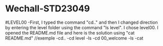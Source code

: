 # Wechall-STD23049

#LEVEL00
-First, I typed the command "cd.." and then I changed direction by entering the level folder using the command "ls level".
I chose level00. I opened the README.md file and here is the solution using "cat README.md"
//exemple
-cd..
-cd level
-ls
-cd 00_welcome
-ls
-cat
